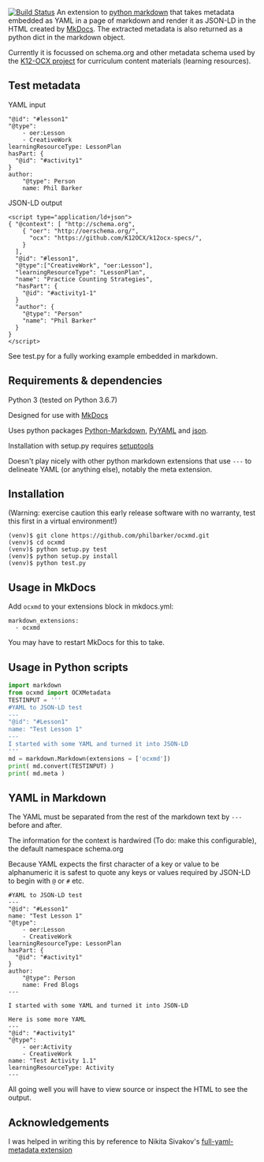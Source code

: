 [![Build Status](https://travis-ci.org/philbarker/ocxmd.svg?branch=master)](https://travis-ci.org/philbarker/ocxmd)
An extension to [python markdown](https://python-markdown.github.io/) that takes metadata embedded as YAML in a page of markdown and render it as JSON-LD in the HTML created by [MkDocs](https://www.mkdocs.org/). The extracted metadata is also returned as a python dict in the markdown object.

Currently it is focussed on schema.org and other metadata schema used by the [K12-OCX project](https://github.com/K12OCX/k12ocx-specs) for curriculum content materials (learning resources).

## Test metadata
YAML input
```
"@id": "#lesson1"
"@type":
    - oer:Lesson
    - CreativeWork
learningResourceType: LessonPlan
hasPart: {
  "@id": "#activity1"
}
author:
    "@type": Person
    name: Phil Barker

```

JSON-LD output
```
<script type="application/ld+json">
{ "@context": [ "http://schema.org",
    { "oer": "http://oerschema.org/",
      "ocx": "https://github.com/K12OCX/k12ocx-specs/",
    }
  ],
  "@id": "#lesson1",
  "@type":["CreativeWork", "oer:Lesson"],
  "learningResourceType": "LessonPlan",
  "name": "Practice Counting Strategies",
  "hasPart": {
    "@id": "#activity1-1"
  }
  "author": {
    "@type": "Person"
    "name": "Phil Barker"
  }
}
</script>
```

See test.py for a fully working example embedded in markdown.

## Requirements & dependencies
Python 3 (tested on Python 3.6.7)

Designed for use with [MkDocs](https://www.mkdocs.org/#installation)

Uses python packages [Python-Markdown](https://python-markdown.github.io/install/), [PyYAML](https://pyyaml.org/wiki/PyYAMLDocumentation) and [json](https://docs.python.org/3.7/library/json.html).

Installation with setup.py requires [setuptools](https://setuptools.readthedocs.io/en/latest/setuptools.html#installing-setuptools)

Doesn't play nicely with other python markdown extensions that use `---` to delineate YAML (or anything else), notably the meta extension.

## Installation
(Warning: exercise caution this early release software with no warranty, test this first in a virtual environment!)
```
(venv)$ git clone https://github.com/philbarker/ocxmd.git
(venv)$ cd ocxmd
(venv)$ python setup.py test
(venv)$ python setup.py install
(venv)$ python test.py
```

## Usage in MkDocs
Add `ocxmd` to your extensions block in mkdocs.yml:
```
markdown_extensions:
  - ocxmd
```
You may have to restart MkDocs for this to take.

## Usage in Python scripts
``` python
import markdown
from ocxmd import OCXMetadata
TESTINPUT = '''
#YAML to JSON-LD test
---
"@id": "#Lesson1"
name: "Test Lesson 1"
---
I started with some YAML and turned it into JSON-LD
'''
md = markdown.Markdown(extensions = ['ocxmd'])
print( md.convert(TESTINPUT) )
print( md.meta )
```

## YAML in Markdown
The YAML must be separated from the rest of the markdown text by `---` before and after.

The information for the context is hardwired (To do: make this configurable), the default namespace schema.org

Because YAML expects the first character of a key or value to be alphanumeric it is safest to quote any keys or values required by JSON-LD to begin with `@` or `#` etc.

```
#YAML to JSON-LD test
---
"@id": "#Lesson1"
name: "Test Lesson 1"
"@type":
    - oer:Lesson
    - CreativeWork
learningResourceType: LessonPlan
hasPart: {
  "@id": "#activity1"
}
author:
    "@type": Person
    name: Fred Blogs
---

I started with some YAML and turned it into JSON-LD

Here is some more YAML
---
"@id": "#activity1"
"@type":
    - oer:Activity
    - CreativeWork
name: "Test Activity 1.1"
learningResourceType: Activity
---

```
All going well you will have to view source or inspect the HTML to see the output.


## Acknowledgements
I was helped in writing this by reference to Nikita Sivakov's [full-yaml-metadata extension](https://github.com/sivakov512/python-markdown-full-yaml-metadata)
